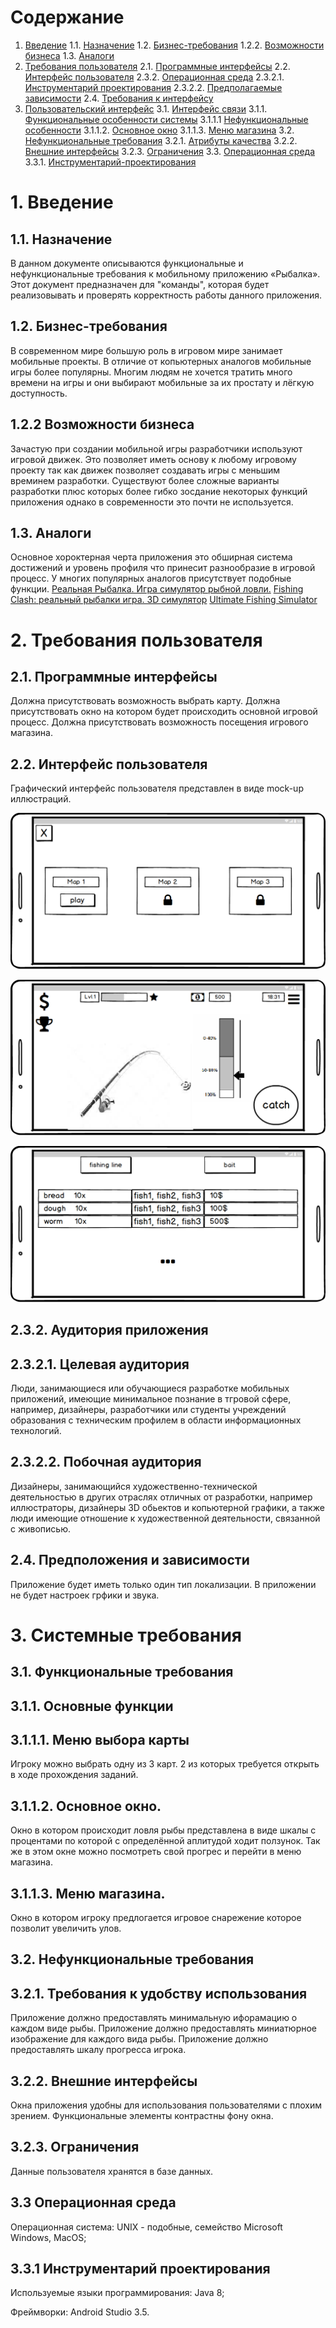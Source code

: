 # Содержание
1. [Введение](#1Введение)
1.1. [Назначение](#11-Назначение)
1.2. [Бизнес-требования](#12-Бизнес-требования)
1.2.2. [Возможности бизнеса](#122-Возможности-бизнеса)
1.3. [Аналоги](#13-Аналоги)
2. [Требования пользователя](#2-Требования-пользователя)
2.1. [Программные интерфейсы](#21-Программные-интерфейсы)
2.2. [Интерфейс пользователя](#23-Интерфейс-пользователя)
2.3.2. [Операционная среда](#232-Аудитория-приложения)
2.3.2.1. [Инструментарий проектирования](#2321-Инструментарий-проектирования)
2.3.2.2. [Предполагаемые зависимости](#2322-Предполагаемые-зависимости)
2.4. [Требования к интерфейсу](#24-Требования-к-интерфейсу)
3. [Пользовательский интерфейс](#3-Пользовательский-интерфейс)
3.1. [Интерфейс связи](#31-Интерфейс-связи)
3.1.1. [Функциональные особенности системы](#311-Функциональные-особенности-системы)
3.1.1.1 [Нефункциональные особенности](#3111-Нефункциональные-особенности)
3.1.1.2. [Основное окно](#3112-Основное-окно)
3.1.1.3. [Меню магазина](#3113-Меню-магазина)
3.2. [Нефункциональные требования](#32-Нефункциональные-требования)
3.2.1. [Атрибуты качества](#321-Требования-к-удобству-использования)
3.2.2. [Внешние интерфейсы](#322-Внешние-интерфейсы)
3.2.3. [Ограничения](#323-Ограничения)
3.3. [Операционная среда](#33-Операционная-среда)
3.3.1. [Инструментарий-проектирования](#331-Инструментарий-проектирования)



# 1. Введение

  ## 1.1. Назначение
В данном документе описываются функциональные и нефункциональные требования к мобильному приложению «Рыбалка». 
Этот документ предназначен для "команды", которая будет реализовывать и проверять корректность работы данного приложения.

  ## 1.2. Бизнес-требования
В современном мире большую роль в игровом мире занимает мобильные проекты. 
В отличие от копьютерных аналогов мобильные игры более популярны. 
Многим людям не хочется тратить много времени на игры и они выбирают мобильные за их простату и лёгкую доступность.


  ## 1.2.2 Возможности бизнеса
Зачастую при создании мобильной игры разработчики используют игровой движек. 
Это позволяет иметь основу к любому игровому проекту так как движек позволяет создавать игры с меньшим времинем разработки.
Существуют более сложные варианты разработки плюс которых более гибко зосдание некоторых функций приложения однако в современности это почти не используется. 


  ## 1.3. Аналоги
Основное хороктерная черта приложения это обширная система достижений и уровень профиля что принесит разнообразие в игровой процесс. 
У многих популярных аналогов присутствует подобные функции. 
[Реальная Рыбалка. Игра симулятор рыбной ловли.](https://play.google.com/store/apps/details?id=com.andromeda.truefishing&hl=ru)
[Fishing Clash: реальный рыбалки игра. 3D симулятор](https://play.google.com/store/apps/details?id=com.tensquaregames.letsfish2&hl=ru)
[Ultimate Fishing Simulator](https://play.google.com/store/apps/details?id=com.UltimateGames.Fishing&hl=ru)

# 2. Требования пользователя

  ## 2.1. Программные интерфейсы
Должна присутствовать возможность выбрать карту.
Должна присутствовать окно на котором будет происходить основной игровой процесс.
Должна присутствовать возможность посещения игрового магазина.

  ## 2.2. Интерфейс пользователя
Графический интерфейс пользователя представлен в виде mock-up иллюстраций.

![](https://github.com/ReshetnevMihail/Project/blob/master/Mockup/StartMenu.png)

![](https://github.com/ReshetnevMihail/Project/blob/master/Mockup/GameplayMenu.png)

![](https://github.com/ReshetnevMihail/Project/blob/master/Mockup/MarketMenu.png)

  ## 2.3.2. Аудитория приложения

  ## 2.3.2.1. Целевая аудитория
Люди, занимающиеся или обучающиеся разработке мобильных приложений, имеющие минимальное познание в тгровой сфере, например, дизайнеры, разработчики или студенты учреждений образования с техническим профилем в области информационных технологий.

  ## 2.3.2.2. Побочная аудитория
Дизайнеры, занимающийся художественно-технической деятельностью в других отраслях отличных от разработки, например иллюстраторы, дизайнеры 3D обьектов и копьютерной графики, а также люди имеющие отношение к художественной деятельности, связанной с живописью.

  ## 2.4. Предположения и зависимости
Приложение будет иметь только один тип локализации.
В приложении не будет настроек грфики и звука. 

# 3. Системные требования

  ## 3.1. Функциональные требования

  ## 3.1.1. Основные функции

  ## 3.1.1.1. Меню выбора карты

Игроку можно выбрать одну из 3 карт. 2 из которых требуется открыть в ходе прохождения заданий.

  ## 3.1.1.2. Основное окно.

Окно в котором происходит ловля рыбы представлена в виде шкалы с процентами по которой с определённой аплитудой ходит ползунок. 
Так же в этом окне можно посмотреть свой прогрес и перейти в меню магазина. 

  ## 3.1.1.3. Меню магазина.

Окно в котором игроку предлогается игровое снарежение которое позволит увеличить улов.

  ## 3.2. Нефункциональные требования

  ## 3.2.1. Требования к удобству использования

Приложение должно предоставлять минимальную ифорамацию о каждом виде рыбы.
Приложение должно предоставлять миниатюрное изображение для каждого вида рыбы.
Приложение должно предоставлять шкалу прогресса игрока.

  ## 3.2.2. Внешние интерфейсы

Окна приложения удобны для использования пользователями с плохим зрением.
Функциональные элементы контрастны фону окна.

  ## 3.2.3. Ограничения

Данные пользователя хранятся в базе данных.

  ## 3.3 Операционная среда

Операционная система: UNIX - подобные, семейство Microsoft Windows, MacOS;

  ## 3.3.1 Инструментарий проектирования
Используемые языки программирования: Java 8;

Фреймворки: Android Studio 3.5.







